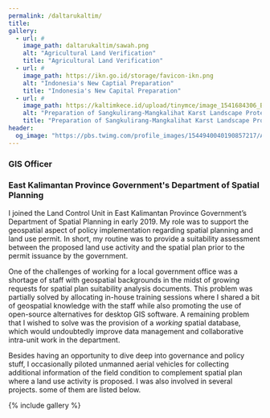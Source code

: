 ```yaml
---
permalink: /daltarukaltim/
title:
gallery:
  - url: #
    image_path: daltarukaltim/sawah.png
    alt: "Agricultural Land Verification"
    title: "Agricultural Land Verification"
  - url: #
    image_path: https://ikn.go.id/storage/favicon-ikn.png
    alt: "Indonesia's New Captial Preparation"
    title: "Indonesia's New Capital Preparation"
  - url: #
    image_path: https://kaltimkece.id/upload/tinymce/image_1541684306_BnljGBCwf8CqvG9Lqdqi91j61qNYWwUuPW2dmlqj.jpeg
    alt: "Preparation of Sangkulirang-Mangkalihat Karst Landscape Protected Area "
    title: "Preparation of Sangkulirang-Mangkalihat Karst Landscape Protected Area "
header:
  og_image: "https://pbs.twimg.com/profile_images/1544940040190857217/Ai3FPEsP_400x400.jpg"
---
```

### GIS Officer
### East Kalimantan Province Government's Department of Spatial Planning

I joined the Land Control Unit in East Kalimantan Province Government’s Department of Spatial Planning in early 2019. My role was to support the geospatial aspect of policy implementation regarding spatial planning and land use permit. In short, my routine was to provide a suitability assessment between the proposed land use activity and the spatial plan prior to the permit issuance by the government.

One of the challenges of working for a local government office was a shortage of staff with geospatial backgrounds in the midst of growing requests for spatial plan suitability analysis documents. This problem was partially solved by allocating in-house training sessions where I shared a bit of geospatial knowledge with the staff while also promoting the use of open-source alternatives for desktop GIS software. A remaining problem that I wished to solve was the provision of a *working* spatial database, which would undoubtedly improve data management and collaborative intra-unit work in the department.

Besides having an opportunity to dive deep into governance and policy stuff, I occasionally piloted unmanned aerial vehicles for collecting additional information of the field condition to complement spatial plan where a land use activity is proposed. I was also involved in several projects. some of them are listed below.

{% include gallery %}
